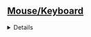 ## <a href="https://github.com/Hidekithiago/Automacao/blob/master/README.md">Mouse/Keyboard</a> <br>
<details>
<details><summary><b>Move mouse and Click</b></summary>
  
####  NuGet
  > 
  
####  import
  >//This is a replacement for Cursor.Position in WinForms
><br>        [System.Runtime.InteropServices.DllImport("user32.dll")]
><br>        static extern bool SetCursorPos(int x, int y);
><br>
><br>        [System.Runtime.InteropServices.DllImport("user32.dll")]
><br>        public static extern void mouse_event(int dwFlags, int dx, int dy, int cButtons, int dwExtraInfo);
><br>
><br>        public const int MOUSEEVENTF_LEFTDOWN = 0x02;
><br>        public const int MOUSEEVENTF_LEFTUP = 0x04; 
  
####  Code  
  > public static void LeftMouseClick(int xpos, int ypos)
  ><br>      {
  ><br>            SetCursorPos(xpos, ypos);
  ><br>            mouse_event(MOUSEEVENTF_LEFTDOWN, xpos, ypos, 0, 0);
  ><br>            mouse_event(MOUSEEVENTF_LEFTUP, xpos, ypos, 0, 0);
  ><br>        }
  
</details>

<details><summary><b>SendKeys</b></summary>
  
####  NuGet
  > 
  
####  import
  >using System.Windows.Forms;
  
####  Code  
  > SendKeys.SendWait("");
  
</details>

</details>
